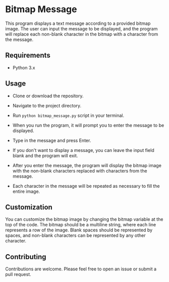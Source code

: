 # Bitmap Message

This program displays a text message according to a provided bitmap image. The user can input the message to be displayed, and the program will replace each non-blank character in the bitmap with a character from the message.

## Requirements

-   Python 3.x

## Usage

-   Clone or download the repository.
-   Navigate to the project directory.
-   Run `python bitmap_message.py` script in your terminal.

-   When you run the program, it will prompt you to enter the message to be displayed.
-   Type in the message and press Enter.
-   If you don't want to display a message, you can leave the input field blank and the program will exit.

-   After you enter the message, the program will display the bitmap image with the non-blank characters replaced with characters from the message.
-   Each character in the message will be repeated as necessary to fill the entire image.

## Customization

You can customize the bitmap image by changing the bitmap variable at the top of the code. The bitmap should be a multiline string, where each line represents a row of the image. Blank spaces should be represented by spaces, and non-blank characters can be represented by any other character.

## Contributing

Contributions are welcome. Please feel free to open an issue or submit a pull request.
